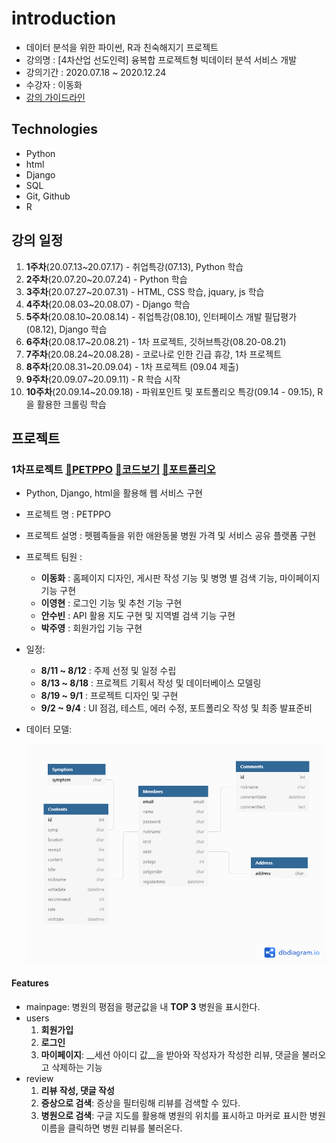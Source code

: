 # introduction

- 데이터 분석을 위한 파이썬, R과 친숙해지기 프로젝트
- 강의명 : [4차산업 선도인력] 융복합 프로젝트형 빅데이터 분석 서비스 개발
- 강의기간 : 2020.07.18 ~ 2020.12.24
- 수강자 : 이동화
- [강의 가이드라인](https://www.multicampus.com/em/enrolment/courseDetai?p_menu=NzUjU1VC&p_gubun=Qw==&corsCd=FA007Q&corsYr=2020&corsDgrCd=10101)



## Technologies

- Python
- html
- Django
- SQL
- Git, Github
- R



## 강의 일정

1. __1주차__(20.07.13~20.07.17) - 취업특강(07.13), Python 학습
2. __2주차__(20.07.20~20.07.24) - Python 학습
3. __3주차__(20.07.27~20.07.31) - HTML, CSS 학습, jquary, js 학습
4. __4주차__(20.08.03~20.08.07) - Django 학습
5. __5주차__(20.08.10~20.08.14) - 취업특강(08.10), 인터페이스 개발 필답평가(08.12), Django 학습
6. __6주차__(20.08.17~20.08.21) - 1차 프로젝트, 깃허브특강(08.20-08.21)
7. __7주차__(20.08.24~20.08.28) - 코로나로 인한 긴급 휴강, 1차 프로젝트
8. __8주차__(20.08.31~20.09.04) - 1차 프로젝트 (09.04 제출)
9. __9주차__(20.09.07~20.09.11) - R 학습 시작
10. __10주차__(20.09.14~20.09.18) - 파워포인트 및 포트폴리오 특강(09.14 - 09.15), R을 활용한 크롤링 학습



## 프로젝트

### 1차프로젝트 [🐶PETPPO](http://4petppo.pythonanywhere.com/) [🐶코드보기](https://github.com/axxsxbxx/T4IR_petppo) [🐶포트폴리오](https://github.com/dongIhwa/TIL/blob/master/5%EC%A1%B0%20%ED%8F%AC%ED%8A%B8%ED%8F%B4%EB%A6%AC%EC%98%A4.pdf)

- Python, Django, html을 활용해 웹 서비스 구현

- 프로젝트 명 : PETPPO

- 프로젝트 설명 : 펫펨족들을 위한 애완동물 병원 가격 및 서비스 공유 플랫폼 구현

- 프로젝트 팀원 :

  - **이동화** : 홈페이지 디자인, 게시판 작성 기능 및 병명 별 검색 기능, 마이페이지 기능 구현
  - **이영현** : 로그인 기능 및 추천 기능 구현
  - **안수빈** : API 활용 지도 구현 및 지역별 검색 기능 구현
  - **박주영** : 회원가입 기능 구현

- 일정:

  - **8/11 ~ 8/12** : 주제 선정 및 일정 수립
  - **8/13 ~ 8/18** : 프로젝트 기획서 작성 및 데이터베이스 모델링
  - **8/19 ~ 9/1** : 프로젝트 디자인 및 구현
  - **9/2 ~ 9/4** : UI 점검, 테스트, 에러 수정, 포트폴리오 작성 및 최종 발표준비

- 데이터 모델:

  ![데이터모델링](https://github.com/axxsxbxx/T4IR_petppo/raw/master/dbmodel.png)

#### Features

- mainpage: 병원의 평점을 평균값을 내 __TOP 3__ 병원을 표시한다.
- users
  1. __회원가입__
  2. __로그인__
  3. __마이페이지__: __세션 아이디 값__을 받아와 작성자가 작성한 리뷰, 댓글을 불러오고 삭제하는 기능
- review
  1. __리뷰 작성, 댓글 작성__
  2. __증상으로 검색__: 증상을 필터링해 리뷰를 검색할 수 있다. 
  3. __병원으로 검색__: 구글 지도를 활용해 병원의 위치를 표시하고 마커로 표시한 병원 이름을 클릭하면 병원 리뷰를 불러온다.
